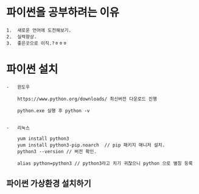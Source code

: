 

#   파이썬을 공부하려는 이유
```
1.  새로운 언어에 도전해보기.
2.  실력향상.
3.  좋은곳으로 이직.?ㅎㅎㅎ
```


#   파이썬 설치

    -   윈도우 

        https://www.python.org/downloads/ 최신버전 다운로드 진행
        
        python.exe 실행 후 python -v
        

    -   리눅스

        yum install python3
        yum install python3-pip.noarch  // pip 패키지 매니저 설치.
        python3 --version // 버전 확인.
        
        alias python=python3 // python3라고 치기 귀찮으니 python 으로 별칭 등록
        

##  파이썬 가상환경 설치하기
```

```


